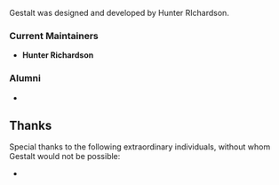Gestalt was designed and developed by Hunter RIchardson.

### Current Maintainers

* **Hunter Richardson**

### Alumni

*

## Thanks

Special thanks to the following extraordinary individuals, without whom
Gestalt would not be possible:

*
